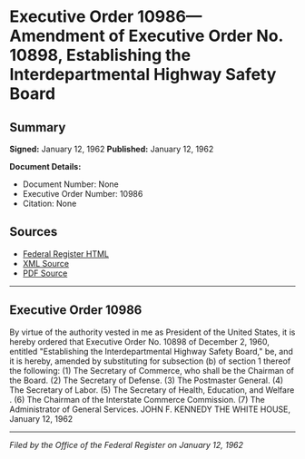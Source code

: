 # Executive Order 10986—Amendment of Executive Order No. 10898, Establishing the Interdepartmental Highway Safety Board

## Summary

**Signed:** January 12, 1962
**Published:** January 12, 1962

**Document Details:**
- Document Number: None
- Executive Order Number: 10986
- Citation: None

## Sources
- [Federal Register HTML](https://www.presidency.ucsb.edu/documents/executive-order-10986-amendment-executive-order-no-10898-establishing-the)
- [XML Source](None)
- [PDF Source](None)

---

## Executive Order 10986

By virtue of the authority vested in me as President of the United States, it is hereby ordered that Executive Order No. 10898 of December 2, 1960, entitled "Establishing the Interdepartmental Highway Safety Board," be, and it is hereby, amended by substituting for subsection (b) of section 1 thereof the following:
    (1) The Secretary of Commerce, who shall be the Chairman of the Board.
    (2) The Secretary of Defense.
    (3) The Postmaster General.
    (4) The Secretary of Labor.
    (5) The Secretary of Health, Education, and Welfare
. (6) The Chairman of the Interstate Commerce Commission.
    (7) The Administrator of General Services.
JOHN F. KENNEDY
THE WHITE HOUSE,
January 12, 1962

---

*Filed by the Office of the Federal Register on January 12, 1962*
